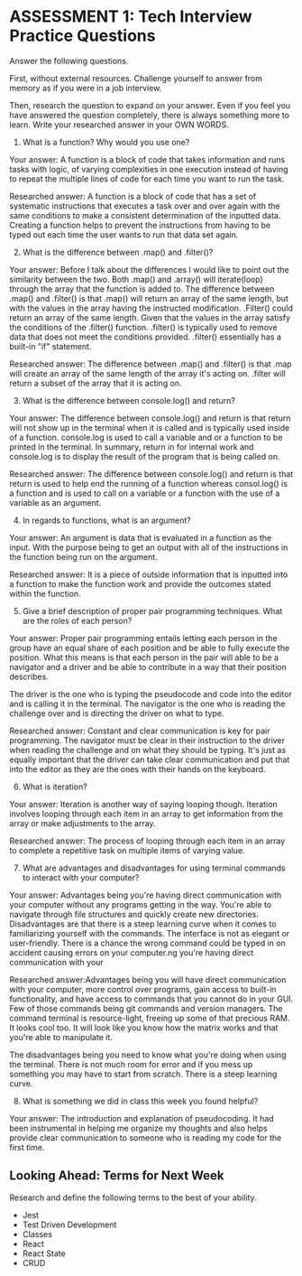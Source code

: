 # ASSESSMENT 1: Tech Interview Practice Questions
Answer the following questions.

First, without external resources. Challenge yourself to answer from memory as if you were in a job interview.

Then, research the question to expand on your answer. Even if you feel you have answered the question completely, there is always something more to learn. Write your researched answer in your OWN WORDS.

1. What is a function? Why would you use one?

  Your answer: A function is a block of code that takes information and runs tasks with logic, of varying complexities in one execution instead of having to repeat the multiple lines of code for each time you want to run the task. 

  Researched answer: A function is a block of code that has a set of systematic instructions that executes a task over and over again with the same conditions to make a consistent determination of the inputted data. Creating a function helps to prevent the instructions from having to be typed out each time the user wants to run that data set again.



2. What is the difference between .map() and .filter()?

  Your answer: Before I talk about the differences I would like to point out the similarity between the two. Both .map() and .array() will iterate(loop) through the array that the function is added to. The difference between .map() and .filter() is that .map() will return an array of the same length, but with the values in the array having the instructed modification. .Filter() could return an array of the same length. Given that the values in the array satisfy the conditions of the .filter() function. .filter() is typically used to remove data that does not meet the conditions provided. .filter() essentially has a built-in "if" statement.

  Researched answer: The difference between .map() and .filter() is that .map will create an array of the same length of the array it's acting on. .filter will return a subset of the array that it is acting on.


3. What is the difference between console.log() and return?

  Your answer: The difference between console.log() and return is that return will not show up in the terminal when it is called and is typically used inside of a function. console.log is used to call a variable and or a function to be printed in the terminal. In summary, return in for internal work and console.log is to display the result of the program that is being called on.

  Researched answer: The difference between console.log() and return is that return is used to help end the running of a function whereas consol.log() is a function and is used to call on a variable or a function with the use of a variable as an argument.



4. In regards to functions, what is an argument?

  Your answer: An argument is data that is evaluated in a function as the input. With the purpose being to get an output with all of the instructions in the function being run on the argument.

  Researched answer: It is a piece of outside information that is inputted into a function to make the function work and provide the outcomes stated within the function.



5. Give a brief description of proper pair programming techniques. What are the roles of each person?

  Your answer: Proper pair programming entails letting each person in the group have an equal share of each position and be able to fully execute the position. What this means is that each person in the pair will able to be a navigator and a driver and be able to contribute in a way that their position describes.

 The driver is the one who is typing the pseudocode and code into the editor and is calling it in the terminal. The navigator is the one who is reading the challenge over and is directing the driver on what to type.

  Researched answer: Constant and clear communication is key for pair programming. The navigator must be clear in their instruction to the driver when reading the challenge and on what they should be typing. It's just as equally important that the driver can take clear communication and put that into the editor as they are the ones with their hands on the keyboard.



6. What is iteration?

  Your answer: Iteration is another way of saying looping though. Iteration involves looping through each item in an array to get information from the array or make adjustments to the array.

  Researched answer: The process of looping through each item in an array to complete a repetitive task on multiple items of varying value.



7. What are advantages and disadvantages for using terminal commands to interact with your computer?

  Your answer: Advantages being you're having direct communication with your computer without any programs getting in the way. You're able to navigate through file structures and quickly create new directories. Disadvantages are that there is a steep learning curve when it comes to familiarizing yourself with the commands. The interface is not as elegant or user-friendly. There is a chance the wrong command could be typed in on accident causing errors on your computer.ng you're having direct communication with your 

  Researched answer:Advantages being you will have direct communication with your computer, more control over programs, gain access to built-in functionality, and have access to commands that you cannot do in your GUI. Few of those commands being git commands and version managers. The command terminal is resource-light, freeing up some of that precious RAM. It looks cool too. It will look like you know how the matrix works and that you're able to manipulate it.

  The disadvantages being you need to know what you're doing when using the terminal. There is not much room for error and if you mess up something you may have to start from scratch. There is a steep learning curve.



8. What is something we did in class this week you found helpful?  

  Your answer: The introduction and explanation of pseudocoding. It had been instrumental in helping me organize my thoughts and also helps provide clear communication to someone who is reading my code for the first time. 



## Looking Ahead: Terms for Next Week

Research and define the following terms to the best of your ability.

- Jest
- Test Driven Development
- Classes
- React
- React State
- CRUD
